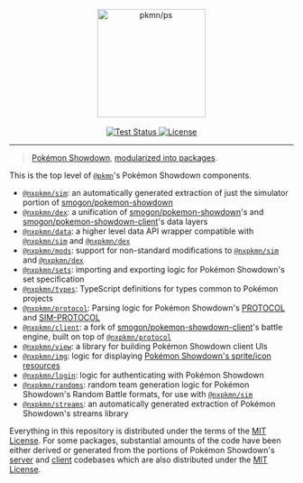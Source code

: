 <p align="center">
  <img alt="pkmn/ps" width="192" height="192" src="https://pkmn.cc/pokeball.png" />
  <br />
  <br />
  <a href="https://github.com/pkmn/ps/actions/workflows/test.yml">
    <img alt="Test Status" src="https://github.com/pkmn/ps/workflows/Tests/badge.svg" />
  </a>
  <a href="https://github.com/pkmn/ps/blob/master/LICENSE">
    <img alt="License" src="https://img.shields.io/badge/License-MIT-blue.svg" />
  </a>
</p>
<hr />

> [Pokémon Showdown](https://pokemonshowdown.com), [modularized into
> packages](https://pkmn.cc/modular-ps).

This is the top level of [`@pkmn`](https://pkmn.cc/@nxpkmn/)'s Pokémon Showdown components.

- [`@nxpkmn/sim`](sim): an automatically generated extraction of just the simulator portion of
  [smogon/pokemon-showdown](https://github.com/smogon/pokemon-showdown)
- [`@nxpkmn/dex`](dex): a unification of
  [smogon/pokemon-showdown](https://github.com/smogon/pokemon-showdown)'s and
  [smogon/pokemon-showdown-client](https://github.com/smogon/pokemon-showdown-client)'s data layers
- [`@nxpkmn/data`](data): a higher level data API wrapper compatible with [`@nxpkmn/sim`](sim) and
  [`@nxpkmn/dex`](dex)
- [`@nxpkmn/mods`](mods): support for non-standard modifications to [`@nxpkmn/sim`](sim) and
  [`@nxpkmn/dex`](dex)
- [`@nxpkmn/sets`](sets): importing and exporting logic for Pokémon Showdown's set specification
- [`@nxpkmn/types`](types): TypeScript definitions for types common to Pokémon projects
- [`@nxpkmn/protocol`](protocol): Parsing logic for Pokémon Showdown's
  [PROTOCOL](https://github.com/smogon/pokemon-showdown/blob/master/PROTOCOL.md) and
  [SIM-PROTOCOL](https://github.com/smogon/pokemon-showdown/blob/master/sim/SIM-PROTOCOL.md)
- [`@nxpkmn/client`](client): a fork of
  [smogon/pokemon-showdown-client](https://github.com/smogon/pokemon-showdown-client)'s battle
  engine, built on top of [`@nxpkmn/protocol`](protocol)
- [`@nxpkmn/view`](view): a library for building Pokémon Showdown client UIs
- [`@nxpkmn/img`](img): logic for displaying [Pokémon Showdown's sprite/icon
  resources](https://github.com/smogon/sprites)
- [`@nxpkmn/login`](login): logic for authenticating with Pokémon Showdown
- [`@nxpkmn/randoms`](randoms): random team generation logic for Pokémon Showdown's Random Battle
  formats, for use with [`@nxpkmn/sim`](sim)
- [`@nxpkmn/streams`](streams): an automatically generated extraction of Pokémon Showdown's streams
  library

Everything in this repository is distributed under the terms of the [MIT License](LICENSE). For
some packages, substantial amounts of the code have been either derived or generated from the
portions of Pokémon Showdown's [server](https://github.com/smogon/pokemon-showdown) and
[client](https://github.com/smogon/pokemon-showdown-client) codebases  which are also distributed
under the [MIT License](https://github.com/smogon/pokemon-showdown/blob/master/LICENSE).
